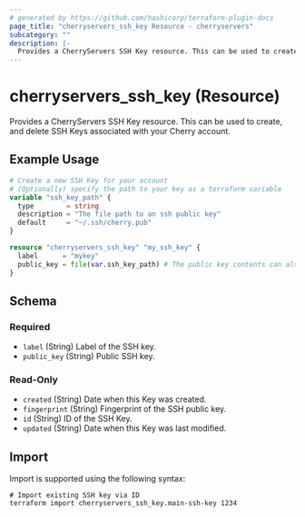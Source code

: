 ```yaml
---
# generated by https://github.com/hashicorp/terraform-plugin-docs
page_title: "cherryservers_ssh_key Resource - cherryservers"
subcategory: ""
description: |-
  Provides a CherryServers SSH Key resource. This can be used to create, and delete SSH Keys associated with your Cherry account.
---
```


# cherryservers_ssh_key (Resource)

Provides a CherryServers SSH Key resource. This can be used to create, and delete SSH Keys associated with your Cherry account.

## Example Usage

```terraform
# Create a new SSH Key for your account
# (Optionally) specify the path to your key as a terraform variable
variable "ssh_key_path" {
  type        = string
  description = "The file path to an ssh public key"
  default     = "~/.ssh/cherry.pub"
}

resource "cherryservers_ssh_key" "my_ssh_key" {
  label      = "mykey"
  public_key = file(var.ssh_key_path) # The public key contents can also be stored specific here directly
}
```

<!-- schema generated by tfplugindocs -->
## Schema

### Required

- `label` (String) Label of the SSH key.
- `public_key` (String) Public SSH key.

### Read-Only

- `created` (String) Date when this Key was created.
- `fingerprint` (String) Fingerprint of the SSH public key.
- `id` (String) ID of the SSH Key.
- `updated` (String) Date when this Key was last modified.

## Import

Import is supported using the following syntax:

```shell
# Import existing SSH key via ID
terraform import cherryservers_ssh_key.main-ssh-key 1234
```
